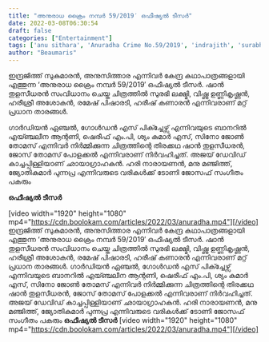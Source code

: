 ```yaml
---
title: "അനുരാധ ക്രൈം നമ്പര്‍ 59/2019′ ഒഫീഷ്യൽ ടീസർ"
date: 2022-03-08T06:30:54
draft: false
categories: ["Entertainment"]
tags: ['anu sithara', 'Anuradha Crime No.59/2019', 'indrajith', 'surabhi lakshmi', 'teaser']
author: "Beaumaris"
---
```


ഇന്ദ്രജിത്ത് സുകുമാരന്‍, അനുസിത്താര എന്നിവര്‍ കേന്ദ്ര കഥാപാത്രങ്ങളായി എത്തുന്ന ‘അനുരാധ ക്രൈം നമ്പര്‍ 59/2019′ ഒഫീഷ്യൽ ടീസർ. ഷാന്‍ തുളസീധരൻ സംവിധാനം ചെയ്ത ചിത്രത്തിൽ സുരഭി ലക്ഷ്മി, വിഷ്ണു ഉണ്ണികൃഷ്ണൻ, ഹരീശ്രീ അശോകൻ, രമേഷ് പിഷാരടി, ഹരീഷ് കണാരൻ എന്നിവരാണ് മറ്റ് പ്രധാന താരങ്ങൾ.

ഗാര്‍ഡിയന്‍ ഏഞ്ചല്‍, ഗോള്‍ഡന്‍ എസ് പിക്ച്ചേഴ്സ് എന്നിവയുടെ ബാനറില്‍ എയ്ഞ്ചലീന ആന്റണി, ഷെരീഫ് എം.പി, ശ്യം കുമാര്‍ എസ്, സിനോ ജോണ്‍ തോമസ് എന്നിവർ നിര്‍മ്മിക്കുന്ന ചിത്രത്തിന്റെ തിരക്കഥ ഷാന്‍ തുളസീധരന്‍, ജോസ് തോമസ് പോളക്കല്‍ എന്നിവരാണ് നിര്‍വഹിച്ചത്. അജയ് ഡേവിഡ് കാച്ചപ്പിള്ളിയാണ് ഛായാഗ്രാഹകന്‍. ഹരി നാരായണന്‍, മനു മഞ്ജിത്ത്, ജ്യോതികുമാര്‍ പുന്നപ്ര എന്നിവരുടെ വരികള്‍ക്ക് ടോണി ജോസഫ് സംഗീതം പകരും

<strong>ഒഫീഷ്യൽ ടീസർ</strong>

[video width="1920" height="1080" mp4="https://cdn.boolokam.com/articles/2022/03/anuradha.mp4"][/video]
ഇന്ദ്രജിത്ത് സുകുമാരന്‍, അനുസിത്താര എന്നിവര്‍ കേന്ദ്ര കഥാപാത്രങ്ങളായി എത്തുന്ന ‘അനുരാധ ക്രൈം നമ്പര്‍ 59/2019′ ഒഫീഷ്യൽ ടീസർ. ഷാന്‍ തുളസീധരൻ സംവിധാനം ചെയ്ത ചിത്രത്തിൽ സുരഭി ലക്ഷ്മി, വിഷ്ണു ഉണ്ണികൃഷ്ണൻ, ഹരീശ്രീ അശോകൻ, രമേഷ് പിഷാരടി, ഹരീഷ് കണാരൻ എന്നിവരാണ് മറ്റ് പ്രധാന താരങ്ങൾ. ഗാര്‍ഡിയന്‍ ഏഞ്ചല്‍, ഗോള്‍ഡന്‍ എസ് പിക്ച്ചേഴ്സ് എന്നിവയുടെ ബാനറില്‍ എയ്ഞ്ചലീന ആന്റണി, ഷെരീഫ് എം.പി, ശ്യം കുമാര്‍ എസ്, സിനോ ജോണ്‍ തോമസ് എന്നിവർ നിര്‍മ്മിക്കുന്ന ചിത്രത്തിന്റെ തിരക്കഥ ഷാന്‍ തുളസീധരന്‍, ജോസ് തോമസ് പോളക്കല്‍ എന്നിവരാണ് നിര്‍വഹിച്ചത്. അജയ് ഡേവിഡ് കാച്ചപ്പിള്ളിയാണ് ഛായാഗ്രാഹകന്‍. ഹരി നാരായണന്‍, മനു മഞ്ജിത്ത്, ജ്യോതികുമാര്‍ പുന്നപ്ര എന്നിവരുടെ വരികള്‍ക്ക് ടോണി ജോസഫ് സംഗീതം പകരും **ഒഫീഷ്യൽ ടീസർ** [video width="1920" height="1080" mp4="https://cdn.boolokam.com/articles/2022/03/anuradha.mp4"][/video]
